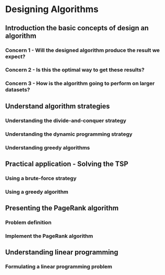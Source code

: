 # Designing Algorithms

## Introduction the basic concepts of design an algorithm
### Concern 1 - Will the designed algorithm produce the result we expect?
### Concern 2 - Is this the optimal way to get these results?
### Concern 3 - How is the algorithm going to perform on larger datasets?



## Understand algorithm strategies
### Understanding the divide-and-conquer strategy
### Understanding the dynamic programming strategy
### Understanding greedy algorithms



## Practical application - Solving the TSP
### Using a brute-force strategy
### Using a greedy algorithm


## Presenting the PageRank algorithm
### Problem definition
### Implement the PageRank algorithm



## Understanding linear programming
### Formulating a linear programming problem
